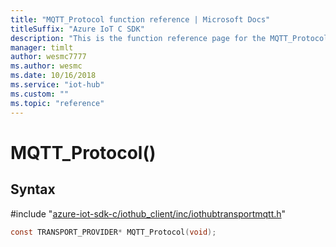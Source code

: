 ```yaml
---                             
title: "MQTT_Protocol function reference | Microsoft Docs" 
titleSuffix: "Azure IoT C SDK"            
description: "This is the function reference page for the MQTT_Protocol() function in the Azure IoT C SDK. This SDK is used with Azure IoT Hub and Azure IoT Hub Device Provisioning Service"            
manager: timlt                 
author: wesmc7777              
ms.author: wesmc               
ms.date: 10/16/2018                    
ms.service: "iot-hub"             
ms.custom: ""                
ms.topic: "reference"        
---                            
```


# MQTT_Protocol()

## Syntax

\#include "[azure-iot-sdk-c/iothub_client/inc/iothubtransportmqtt.h](../iothubtransportmqtt-h.md)"  
```C
const TRANSPORT_PROVIDER* MQTT_Protocol(void);
```

